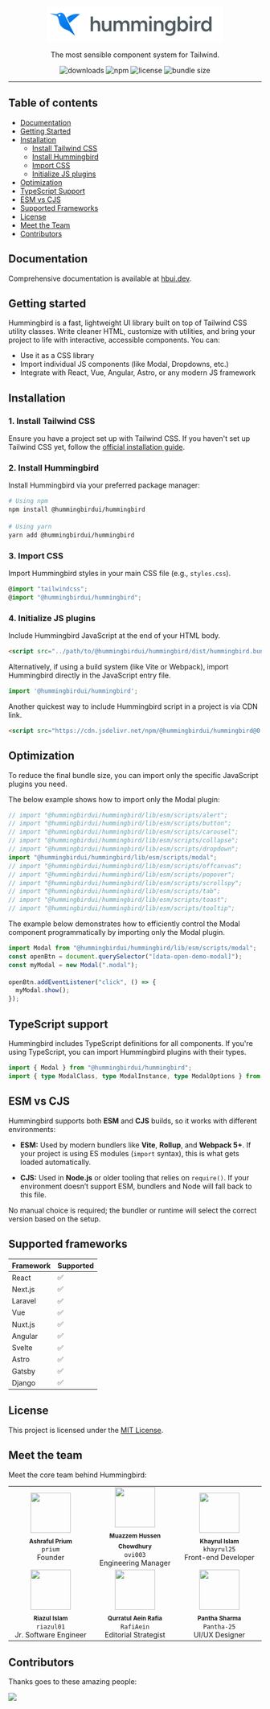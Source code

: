 <div align="center">
   <a href="https://hbui.dev/">
      <img  width="350" src='./public/images/logos/hummingbird-lg.svg' alt="Logo" class="w-10 h-10" />
   </a>

   The most sensible component system for Tailwind.

   ![downloads](https://img.shields.io/npm/dt/@hummingbirdui/hummingbird?style=flat-square)
   ![npm](https://img.shields.io/npm/v/@hummingbirdui/hummingbird?style=flat-square)
   ![license](https://img.shields.io/npm/l/@hummingbirdui/hummingbird?style=flat-square)
   ![bundle size](https://img.shields.io/bundlephobia/min/@hummingbirdui/hummingbird?style=flat-square)
</div>

---

## Table of contents

- [Documentation](#documentation)
- [Getting Started](#getting-started)
- [Installation](#installation)
  - [Install Tailwind CSS](#1-install-tailwind-css)
  - [Install Hummingbird](#2-install-hummingbird)
  - [Import CSS](#3-import-css)
  - [Initialize JS plugins](#4-initialize-js-plugins)
- [Optimization](#optimization)
- [TypeScript Support](#typescript-support)
- [ESM vs CJS](#esm-vs-cjs)
- [Supported Frameworks](#supported-frameworks)
- [License](#license)
- [Meet the Team](#meet-the-team)
- [Contributors](#contributors)

## Documentation

Comprehensive documentation is available at [hbui.dev](https://hbui.dev/).

## Getting started

Hummingbird is a fast, lightweight UI library built on top of Tailwind CSS utility classes. Write cleaner HTML, customize with utilities, and bring your project to life with interactive, accessible components. You can:

- Use it as a CSS library
- Import individual JS components (like Modal, Dropdowns, etc.)
- Integrate with React, Vue, Angular, Astro, or any modern JS framework

## Installation

### 1. Install Tailwind CSS

Ensure you have a project set up with Tailwind CSS. If you haven't set up Tailwind CSS yet, follow the <a href="https://tailwindcss.com/docs/installation" target="_blank" rel="noopener noreferrer">official installation guide</a>.

### 2. Install Hummingbird

Install Hummingbird via your preferred package manager:

```bash
# Using npm
npm install @hummingbirdui/hummingbird

# Using yarn
yarn add @hummingbirdui/hummingbird
````

### 3. Import CSS

Import Hummingbird styles in your main CSS file (e.g., `styles.css`).

```ts
@import "tailwindcss";
@import "@hummingbirdui/hummingbird";
```

### 4. Initialize JS plugins

Include Hummingbird JavaScript at the end of your HTML body.

```html
<script src="../path/to/@hummingbirdui/hummingbird/dist/hummingbird.bundle.min.js"></script>
```

Alternatively, if using a build system (like Vite or Webpack), import Hummingbird directly in the JavaScript entry file.

```ts
import '@hummingbirdui/hummingbird';
```

Another quickest way to include Hummingbird script in a project is via CDN link.

```html
<script src="https://cdn.jsdelivr.net/npm/@hummingbirdui/hummingbird@0.0.0-insiders.3.0/dist/hummingbird.bundle.min.js"></script>
```

## Optimization

To reduce the final bundle size, you can import only the specific JavaScript plugins you need.

The below example shows how to import only the Modal plugin:

```js
// import "@hummingbirdui/hummingbird/lib/esm/scripts/alert";
// import "@hummingbirdui/hummingbird/lib/esm/scripts/button";
// import "@hummingbirdui/hummingbird/lib/esm/scripts/carousel";
// import "@hummingbirdui/hummingbird/lib/esm/scripts/collapse";
// import "@hummingbirdui/hummingbird/lib/esm/scripts/dropdown";
import "@hummingbirdui/hummingbird/lib/esm/scripts/modal";
// import "@hummingbirdui/hummingbird/lib/esm/scripts/offcanvas";
// import "@hummingbirdui/hummingbird/lib/esm/scripts/popover";
// import "@hummingbirdui/hummingbird/lib/esm/scripts/scrollspy";
// import "@hummingbirdui/hummingbird/lib/esm/scripts/tab";
// import "@hummingbirdui/hummingbird/lib/esm/scripts/toast";
// import "@hummingbirdui/hummingbird/lib/esm/scripts/tooltip";
```

The example below demonstrates how to efficiently control the Modal component programmatically by importing only the Modal plugin.

```js
import Modal from "@hummingbirdui/hummingbird/lib/esm/scripts/modal";
const openBtn = document.querySelector("[data-open-demo-modal]");
const myModal = new Modal(".modal");

openBtn.addEventListener("click", () => {
  myModal.show();
});
```

## TypeScript support

Hummingbird includes TypeScript definitions for all components. If you're using TypeScript, you can import Hummingbird plugins with their types.

```ts
import { Modal } from "@hummingbirdui/hummingbird";
import { type ModalClass, type ModalInstance, type ModalOptions } from "@hummingbirdui/hummingbird";
```

## ESM vs CJS

Hummingbird supports both **ESM** and **CJS** builds, so it works with different environments:

* **ESM:**
  Used by modern bundlers like **Vite**, **Rollup**, and **Webpack 5+**. If your project is using ES modules (`import` syntax), this is what gets loaded automatically.

* **CJS:**
  Used in **Node.js** or older tooling that relies on `require()`. If your environment doesn’t support ESM, bundlers and Node will fall back to this file.

No manual choice is required; the bundler or runtime will select the correct version based on the setup.

## Supported frameworks

| Framework | Supported |
| --------- | --------- |
| React     | ✅         |
| Next.js   | ✅         |
| Laravel   | ✅         |
| Vue       | ✅         |
| Nuxt.js   | ✅         |
| Angular   | ✅         |
| Svelte    | ✅         |
| Astro     | ✅         |
| Gatsby    | ✅         |
| Django    | ✅         |

## License

This project is licensed under the [MIT License](./LICENSE).

## Meet the team

Meet the core team behind Hummingbird:

<table>
  <tr>
    <td align="center" width="200">
      <img src="https://avatars.githubusercontent.com/u/877255?v=4" width="80" height="80"/><br/>
      <sub><b>Ashraful Prium</b></sub><br/>
      <code>prium</code><br/>
      Founder
    </td>
    <td align="center" width="200">
      <img src="https://avatars.githubusercontent.com/u/12842959?v=4" width="80" height="80"/><br/>
      <sub><b>Muazzem Hussen Chowdhury</b></sub><br/>
      <code>ovi003</code><br/>
      Engineering Manager
    </td>
    <td align="center" width="200">
      <img src="https://avatars.githubusercontent.com/u/86622751?v=4" width="80" height="80"/><br/>
      <sub><b>Khayrul Islam</b></sub><br/>
      <code>khayrul25</code><br/>
      Front-end Developer
    </td>
  </tr>
  <tr>
    <td align="center" width="200">
      <img src="https://avatars.githubusercontent.com/u/141500318?v=4" width="80" height="80"/><br/>
      <sub><b>Riazul Islam</b></sub><br/>
      <code>riazul01</code><br/>
      Jr. Software Engineer
    </td>
    <td align="center" width="200">
      <img src="https://avatars.githubusercontent.com/u/110757982?v=4" width="80" height="80"/><br/>
      <sub><b>Qurratul Aein Rafia</b></sub><br/>
      <code>RafiAein</code><br/>
      Editorial Strategist
    </td>
    <td align="center" width="200">
      <img src="https://avatars.githubusercontent.com/u/236851058?v=4" width="80" height="80"/><br/>
      <sub><b>Pantha Sharma</b></sub><br/>
      <code>Pantha-25</code><br/>
      UI/UX Designer
    </td>
  </tr>
</table>


## Contributors

Thanks goes to these amazing people:

<a href="https://github.com/hummingbirdui/hummingbird/graphs/contributors">
  <img src="https://contrib.rocks/image?repo=hummingbirdui/hummingbird" />
</a>
